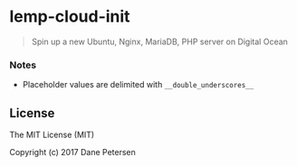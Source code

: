 # lemp-cloud-init

> Spin up a new Ubuntu, Nginx, MariaDB, PHP server on Digital Ocean

### Notes

* Placeholder values are delimited with `__double_underscores__`

## License

The MIT License (MIT)

Copyright (c) 2017 Dane Petersen
